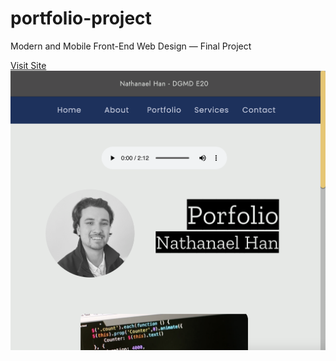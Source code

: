 # portfolio-project
Modern and Mobile Front-End Web Design — Final Project

[Visit Site](https://nathanael-han.github.io/portfolio-project/index.html)
![Site Image](https://github.com/nathanael-han/portfolio-project/blob/main/port-snap.png)
